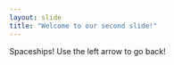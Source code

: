 ```yaml
---
layout: slide
title: "Welcome to our second slide!"
---
```

Spaceships!
Use the left arrow to go back!
